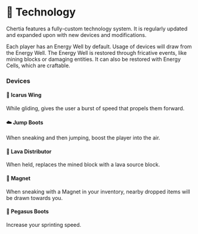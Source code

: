 # 🔋 Technology

Chertia features a fully-custom technology system. It is regularly updated and expanded upon with new devices and modifications.&#x20;

Each player has an Energy Well by default. Usage of devices will draw from the Energy Well. The Energy Well is restored through fricative events, like mining blocks or damaging entities. It can also be restored with Energy Cells, which are craftable.

### Devices

#### 🪽 Icarus Wing

While gliding, gives the user a burst of speed that propels them forward.

#### ☁️ Jump Boots

When sneaking and then jumping, boost the player into the air.

#### 🌋 Lava Distributor

When held, replaces the mined block with a lava source block.

#### 🧲 Magnet

When sneaking with a Magnet in your inventory, nearby dropped items will be drawn towards you.

#### 🥾 Pegasus Boots

Increase your sprinting speed.
